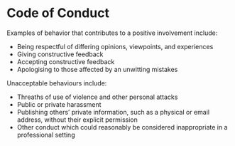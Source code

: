 # Code of Conduct 
Examples of behavior that contributes to a positive involvement include:

- Being respectful of differing opinions, viewpoints, and experiences
- Giving constructive feedback
- Accepting constructive feedback
- Apologising to those affected by an unwitting  mistakes

Unacceptable behaviours include:

- Threaths of use of violence and other personal attacks
- Public or private harassment
- Publishing others’ private information, such as a physical or email address, without their explicit permission
- Other conduct which could reasonably be considered inappropriate in a professional setting
